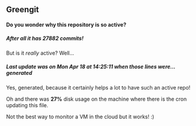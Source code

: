 ## Greengit

#### Do you wonder why this repository is so active?

##### After all it has 27882 commits!

But is it *really* active? Well...

##### Last update was on Mon Apr 18 at 14:25:11 when those lines were... generated

Yes, generated, because it certainly helps a lot to have such an active repo!

Oh and there was **27%** disk usage on the machine
where there is the cron updating this file.

Not the best way to monitor a VM in the cloud but it works! :)
